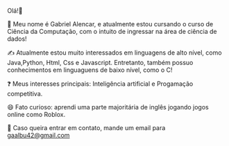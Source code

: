 Olá!👋

🎲 Meu nome é Gabriel Alencar, e atualmente estou cursando o curso de Ciência da Computação, com o intuito de ingressar na área de ciência de dados!

✍️ Atualmente estou muito interessados em linguagens de alto nível, como Java,Python, Html, Css e Javascript. Entretanto, também possuo conhecimentos em linguaguens de baixo nível, como o C!

❓ Meus interesses principais: Inteligência artificial e Progamação competitiva.

😄 Fato curioso: aprendi uma parte majoritária de inglês jogando jogos online como Roblox.

🔔 Caso queira entrar em contato, mande um email para gaalbu42@gmail.com
